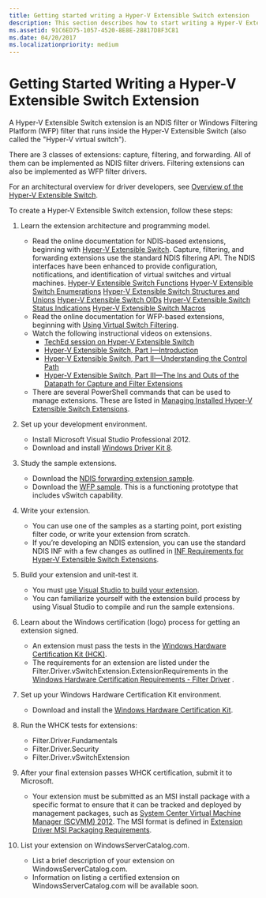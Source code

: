 ```yaml
---
title: Getting started writing a Hyper-V Extensible Switch extension
description: This section describes how to start writing a Hyper-V Extensible Switch extension
ms.assetid: 91C6ED75-1057-4520-8E8E-28817D8F3C81
ms.date: 04/20/2017
ms.localizationpriority: medium
---
```


# Getting Started Writing a Hyper-V Extensible Switch Extension


A Hyper-V Extensible Switch extension is an NDIS filter or Windows Filtering Platform (WFP) filter that runs inside the Hyper-V Extensible Switch (also called the "Hyper-V virtual switch").

There are 3 classes of extensions: capture, filtering, and forwarding. All of them can be implemented as NDIS filter drivers. Filtering extensions can also be implemented as WFP filter drivers.

For an architectural overview for driver developers, see [Overview of the Hyper-V Extensible Switch](overview-of-the-hyper-v-extensible-switch.md).

To create a Hyper-V Extensible Switch extension, follow these steps:

1.  Learn the extension architecture and programming model.
    -   Read the online documentation for NDIS-based extensions, beginning with [Hyper-V Extensible Switch](hyper-v-extensible-switch.md). Capture, filtering, and forwarding extensions use the standard NDIS filtering API. The NDIS interfaces have been enhanced to provide configuration, notifications, and identification of virtual switches and virtual machines.
        [Hyper-V Extensible Switch Functions](https://docs.microsoft.com/windows-hardware/drivers/ddi/content/_netvista/)
        [Hyper-V Extensible Switch Enumerations](https://docs.microsoft.com/windows-hardware/drivers/ddi/content/ntddndis/index)
        [Hyper-V Extensible Switch Structures and Unions](https://docs.microsoft.com/windows-hardware/drivers/ddi/content/_netvista/)
        [Hyper-V Extensible Switch OIDs](https://docs.microsoft.com/windows-hardware/drivers/network/hyper-v-extensible-switch-oids)
        [Hyper-V Extensible Switch Status Indications](https://docs.microsoft.com/windows-hardware/drivers/network/hyper-v-extensible-switch-status-indications)
        [Hyper-V Extensible Switch Macros](https://docs.microsoft.com/windows-hardware/drivers/network/hyper-v-extensible-switch-macros)
    -   Read the online documentation for WFP-based extensions, beginning with [Using Virtual Switch Filtering](using-virtual-switch-filtering.md).
    -   Watch the following instructional videos on extensions.
        -   [TechEd session on Hyper-V Extensible Switch](https://channel9.msdn.com/Events/TechEd/NorthAmerica/2012/VIR307)
        -   [Hyper-V Extensible Switch, Part I—Introduction](https://channel9.msdn.com/posts/Hyper-V-Extensible-Switch-Part-I--Introduction)
        -   [Hyper-V Extensible Switch, Part II—Understanding the Control Path](https://channel9.msdn.com/posts/Hyper-V-Extensible-Switch-Part-II--Understanding-the-Control-Path)
        -   [Hyper-V Extensible Switch, Part III—The Ins and Outs of the Datapath for Capture and Filter Extensions](https://channel9.msdn.com/posts/Hyper-V-Extensible-Switch-Part-III--The-Ins-and-Outs-of-the-Data-Path-for-Capture-and-Filter-Extensi)
    -   There are several PowerShell commands that can be used to manage extensions. These are listed in [Managing Installed Hyper-V Extensible Switch Extensions](managing-installed-hyper-v-extensions.md).

2.  Set up your development environment.
    -   Install Microsoft Visual Studio Professional 2012.
    -   Download and install [Windows Driver Kit 8](https://msdn.microsoft.com/en-US/windows/hardware/gg454513).

3.  Study the sample extensions.
    -   Download the [NDIS forwarding extension sample](https://go.microsoft.com/fwlink/p/?LinkId=618935).
    -   Download the [WFP sample](https://go.microsoft.com/fwlink/p/?LinkId=618934). This is a functioning prototype that includes vSwitch capability.

4.  Write your extension.
    -   You can use one of the samples as a starting point, port existing filter code, or write your extension from scratch.
    -   If you’re developing an NDIS extension, you can use the standard NDIS INF with a few changes as outlined in [INF Requirements for Hyper-V Extensible Switch Extensions](inf-requirements-for-hyper-v-extensions.md).

5.  Build your extension and unit-test it.
    -   You must [use Visual Studio to build your extension](https://msdn.microsoft.com/library/windows/hardware/ff554644.aspx).
    -   You can familiarize yourself with the extension build process by using Visual Studio to compile and run the sample extensions.

6.  Learn about the Windows certification (logo) process for getting an extension signed.
    -   An extension must pass the tests in the [Windows Hardware Certification Kit (HCK)](https://go.microsoft.com/fwlink/p/?LinkId=733613).
    -   The requirements for an extension are listed under the Filter.Driver.vSwitchExtension.ExtensionRequirements in the [Windows Hardware Certification Requirements - Filter Driver](https://docs.microsoft.com/previous-versions/windows/hardware/cert-program/windows-hardware-certification-requirements---filter-driver) .

7.  Set up your Windows Hardware Certification Kit environment.
    -   Download and install the [Windows Hardware Certification Kit](https://msdn.microsoft.com/windows/hardware/hh852359).

8.  Run the WHCK tests for extensions:
    -   Filter.Driver.Fundamentals
    -   Filter.Driver.Security
    -   Filter.Driver.vSwitchExtension

9.  After your final extension passes WHCK certification, submit it to Microsoft.
    -   Your extension must be submitted as an MSI install package with a specific format to ensure that it can be tracked and deployed by management packages, such as [System Center Virtual Machine Manager (SCVMM) 2012](https://docs.microsoft.com/previous-versions/technet-magazine/hh300651(v=msdn.10)). The MSI format is defined in [Extension Driver MSI Packaging Requirements](https://docs.microsoft.com/windows-hardware/drivers/network/extension-driver-msi-packaging-requirements).

10. List your extension on WindowsServerCatalog.com.
    -   List a brief description of your extension on WindowsServerCatalog.com.
    -   Information on listing a certified extension on WindowsServerCatalog.com will be available soon.

 

 





